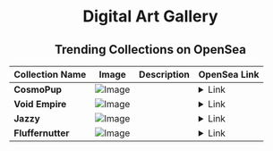 <div align="center">

# Digital Art Gallery

## Trending Collections on OpenSea

| Collection Name                       | Image                                                                                     | Description                       | OpenSea Link                                                                                          |
|---------------------------------------|-------------------------------------------------------------------------------------------|-----------------------------------|--------------------------------------------------------------------------------------------------------|
| **CosmoPup** | ![Image](https://i.seadn.io/s/raw/files/ce7731eacdc7fdb526e20d4ce820a010.jpg?w=500&auto=format?w=200&auto=format) |  | <details><summary>Link</summary>[CosmoPup](https://opensea.io/collection/cosmopup-1152)</details> |
| **Void Empire** | ![Image](https://i.seadn.io/s/raw/files/197679b6a199aac9fddf21d149b1f752.jpg?w=500&auto=format?w=200&auto=format) |  | <details><summary>Link</summary>[Void Empire](https://opensea.io/collection/void-empire-13)</details> |
| **Jazzy** | ![Image](https://i.seadn.io/s/raw/files/a05d5022eaa9ebd5a5c215627a3c8c26.jpg?w=500&auto=format?w=200&auto=format) |  | <details><summary>Link</summary>[Jazzy](https://opensea.io/collection/jazzy-2581)</details> |
| **Fluffernutter** | ![Image](https://i.seadn.io/s/raw/files/6fcfb16e03ffbb7c0996bf3a1a43d664.jpg?w=500&auto=format?w=200&auto=format) |  | <details><summary>Link</summary>[Fluffernutter](https://opensea.io/collection/fluffernutter-529)</details> |

</div>